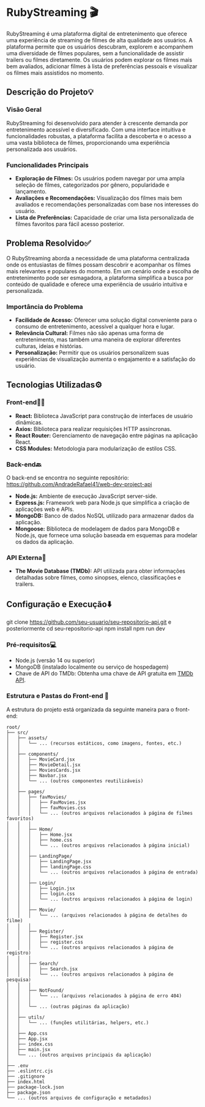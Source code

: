 # RubyStreaming 🎬

RubyStreaming é uma plataforma digital de entretenimento que oferece uma experiência de streaming de filmes de alta qualidade aos usuários. A plataforma permite que os usuários descubram, explorem e acompanhem uma diversidade de filmes populares, sem a funcionalidade de assistir trailers ou filmes diretamente. Os usuários podem explorar os filmes mais bem avaliados, adicionar filmes à lista de preferências pessoais e visualizar os filmes mais assistidos no momento.

## Descrição do Projeto💡

### Visão Geral

RubyStreaming foi desenvolvido para atender à crescente demanda por entretenimento acessível e diversificado. Com uma interface intuitiva e funcionalidades robustas, a plataforma facilita a descoberta e o acesso a uma vasta biblioteca de filmes, proporcionando uma experiência personalizada aos usuários.

### Funcionalidades Principais

- **Exploração de Filmes:** Os usuários podem navegar por uma ampla seleção de filmes, categorizados por gênero, popularidade e lançamento.
- **Avaliações e Recomendações:** Visualização dos filmes mais bem avaliados e recomendações personalizadas com base nos interesses do usuário.
- **Lista de Preferências:** Capacidade de criar uma lista personalizada de filmes favoritos para fácil acesso posterior.

## Problema Resolvido✅

O RubyStreaming aborda a necessidade de uma plataforma centralizada onde os entusiastas de filmes possam descobrir e acompanhar os filmes mais relevantes e populares do momento. Em um cenário onde a escolha de entretenimento pode ser esmagadora, a plataforma simplifica a busca por conteúdo de qualidade e oferece uma experiência de usuário intuitiva e personalizada.

### Importância do Problema

- **Facilidade de Acesso:** Oferecer uma solução digital conveniente para o consumo de entretenimento, acessível a qualquer hora e lugar.
- **Relevância Cultural:** Filmes não são apenas uma forma de entretenimento, mas também uma maneira de explorar diferentes culturas, ideias e histórias.
- **Personalização:** Permitir que os usuários personalizem suas experiências de visualização aumenta o engajamento e a satisfação do usuário.

## Tecnologias Utilizadas⚙️

### Front-end👨‍💻

- **React:** Biblioteca JavaScript para construção de interfaces de usuário dinâmicas.
- **Axios:** Biblioteca para realizar requisições HTTP assíncronas.
- **React Router:** Gerenciamento de navegação entre páginas na aplicação React.
- **CSS Modules:** Metodologia para modularização de estilos CSS.

### Back-end🔙
O back-end se encontra no seguinte repositório: https://github.com/AndradeRafael41/web-dev-project-api
- **Node.js:** Ambiente de execução JavaScript server-side.
- **Express.js:** Framework web para Node.js que simplifica a criação de aplicações web e APIs.
- **MongoDB:** Banco de dados NoSQL utilizado para armazenar dados da aplicação.
- **Mongoose:** Biblioteca de modelagem de dados para MongoDB e Node.js, que fornece uma solução baseada em esquemas para modelar os dados da aplicação.

### API Externa🎦

- **The Movie Database (TMDb):** API utilizada para obter informações detalhadas sobre filmes, como sinopses, elenco, classificações e trailers.

## Configuração e Execução⬇️

git clone https://github.com/seu-usuario/seu-repositorio-api.git e posteriormente
cd seu-repositorio-api
npm install
npm run dev

### Pré-requisitos💻

- Node.js (versão 14 ou superior)
- MongoDB (instalado localmente ou serviço de hospedagem)
- Chave de API do TMDb: Obtenha uma chave de API gratuita em [TMDb API](https://www.themoviedb.org/).

### Estrutura e Pastas do Front-end 🚧

A estrutura do projeto está organizada da seguinte maneira para o front-end:

```
root/
├── src/
│   ├── assets/
│   │   └── ... (recursos estáticos, como imagens, fontes, etc.)
│   │
│   ├── components/
│   │   ├── MovieCard.jsx
│   │   ├── MovieDetail.jsx
│   │   ├── MoviesCards.jsx
│   │   ├── Navbar.jsx
│   │   └── ... (outros componentes reutilizáveis)
│   │
│   ├── pages/
│   │   ├── favMovies/
│   │   │   ├── FavMovies.jsx
│   │   │   ├── favMovies.css
│   │   │   └── ... (outros arquivos relacionados à página de filmes favoritos)
│   │   │
│   │   ├── Home/
│   │   │   ├── Home.jsx
│   │   │   ├── home.css
│   │   │   └── ... (outros arquivos relacionados à página inicial)
│   │   │
│   │   ├── LandingPage/
│   │   │   ├── LandingPage.jsx
│   │   │   ├── landingPage.css
│   │   │   └── ... (outros arquivos relacionados à página de entrada)
│   │   │
│   │   ├── Login/
│   │   │   ├── Login.jsx
│   │   │   ├── login.css
│   │   │   └── ... (outros arquivos relacionados à página de login)
│   │   │
│   │   ├── Movie/
│   │   │   └── ... (arquivos relacionados à página de detalhes do filme)
│   │   │
│   │   ├── Register/
│   │   │   ├── Register.jsx
│   │   │   ├── register.css
│   │   │   └── ... (outros arquivos relacionados à página de registro)
│   │   │
│   │   ├── Search/
│   │   │   ├── Search.jsx
│   │   │   └── ... (outros arquivos relacionados à página de pesquisa)
│   │   │
│   │   ├── NotFound/
│   │   │   └── ... (arquivos relacionados à página de erro 404)
│   │   │
│   │   └── ... (outras páginas da aplicação)
│   │
│   ├── utils/
│   │   └── ... (funções utilitárias, helpers, etc.)
│   │
│   ├── App.css
│   ├── App.jsx
│   ├── index.css
│   ├── main.jsx
│   └── ... (outros arquivos principais da aplicação)
│
├── .env
├── .eslintrc.cjs
├── .gitignore
├── index.html
├── package-lock.json
├── package.json
└── ... (outros arquivos de configuração e metadados)
```


